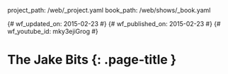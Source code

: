 project_path: /web/_project.yaml
book_path: /web/shows/_book.yaml

{# wf_updated_on: 2015-02-23 #}
{# wf_published_on: 2015-02-23 #}
{# wf_youtube_id: mky3ejiGrog #}

# The Jake Bits {: .page-title }


<div class="video-wrapper">
  <iframe class="devsite-embedded-youtube-video" data-video-id="mky3ejiGrog"
          data-autohide="1" data-showinfo="0" frameborder="0" allowfullscreen>
  </iframe>
</div>

